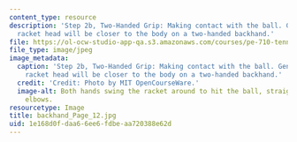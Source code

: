 ```yaml
---
content_type: resource
description: 'Step 2b, Two-Handed Grip: Making contact with the ball. Generally, the
  racket head will be closer to the body on a two-handed backhand.'
file: https://ol-ocw-studio-app-qa.s3.amazonaws.com/courses/pe-710-tennis-spring-2007/1e168d0fdaa66ee6fdbeaa720388e62d_backhand_Page_12.jpg
file_type: image/jpeg
image_metadata:
  caption: 'Step 2b, Two-Handed Grip: Making contact with the ball. Generally, the
    racket head will be closer to the body on a two-handed backhand.'
  credit: 'Credit: Photo by MIT OpenCourseWare.'
  image-alt: Both hands swing the racket around to hit the ball, straightening both
    elbows.
resourcetype: Image
title: backhand_Page_12.jpg
uid: 1e168d0f-daa6-6ee6-fdbe-aa720388e62d
---
```

